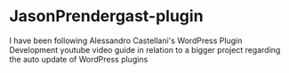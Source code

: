 # JasonPrendergast-plugin
I have been following Alessandro Castellani's WordPress Plugin Development youtube video guide in relation to a bigger project regarding the auto update of WordPress plugins
